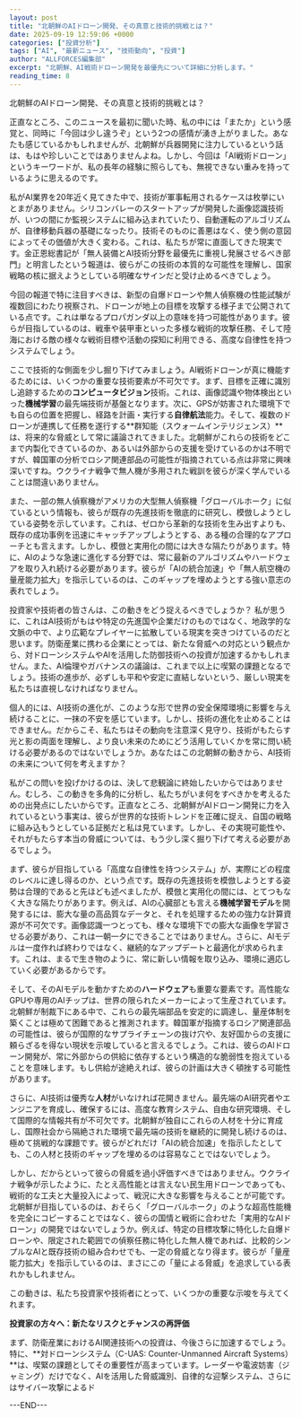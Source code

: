 ```yaml
---
layout: post
title: "北朝鮮のAIドローン開発、その真意と技術的挑戦とは？"
date: 2025-09-19 12:59:06 +0000
categories: ["投資分析"]
tags: ["AI", "最新ニュース", "技術動向", "投資"]
author: "ALLFORCES編集部"
excerpt: "北朝鮮、AI戦術ドローン開発を最優先について詳細に分析します。"
reading_time: 8
---
```


北朝鮮のAIドローン開発、その真意と技術的挑戦とは？

正直なところ、このニュースを最初に聞いた時、私の中には「またか」という感覚と、同時に「今回は少し違うぞ」という2つの感情が湧き上がりました。あなたも感じているかもしれませんが、北朝鮮が兵器開発に注力しているという話は、もはや珍しいことではありませんよね。しかし、今回は「AI戦術ドローン」というキーワードが、私の長年の経験に照らしても、無視できない重みを持っているように思えるのです。

私がAI業界を20年近く見てきた中で、技術が軍事転用されるケースは枚挙にいとまがありません。シリコンバレーのスタートアップが開発した画像認識技術が、いつの間にか監視システムに組み込まれていたり、自動運転のアルゴリズムが、自律移動兵器の基礎になったり。技術そのものに善悪はなく、使う側の意図によってその価値が大きく変わる。これは、私たちが常に直面してきた現実です。金正恩総書記が「無人装備とAI技術分野を最優先に重視し発展させるべき部門」と明言したという報道は、彼らがこの技術の本質的な可能性を理解し、国家戦略の核に据えようとしている明確なサインだと受け止めるべきでしょう。

今回の報道で特に注目すべきは、新型の自爆ドローンや無人偵察機の性能試験が複数回にわたり視察され、ドローンが地上の目標を攻撃する様子まで公開されている点です。これは単なるプロパガンダ以上の意味を持つ可能性があります。彼らが目指しているのは、戦車や装甲車といった多様な戦術的攻撃任務、そして陸海における敵の様々な戦術目標や活動の探知に利用できる、高度な自律性を持つシステムでしょう。

ここで技術的な側面を少し掘り下げてみましょう。AI戦術ドローンが真に機能するためには、いくつかの重要な技術要素が不可欠です。まず、目標を正確に識別し追跡するための**コンピュータビジョン**技術。これは、画像認識や物体検出といった**機械学習**の最先端技術が基盤となります。次に、GPSが妨害された環境下でも自らの位置を把握し、経路を計画・実行する**自律航法**能力。そして、複数のドローンが連携して任務を遂行する**群知能（スウォームインテリジェンス）**は、将来的な脅威として常に議論されてきました。北朝鮮がこれらの技術をどこまで内製化できているのか、あるいは外部からの支援を受けているのかは不明ですが、韓国軍の分析でロシア関連部品の可能性が指摘されている点は非常に興味深いですね。ウクライナ戦争で無人機が多用された戦訓を彼らが深く学んでいることは間違いありません。

また、一部の無人偵察機がアメリカの大型無人偵察機「グローバルホーク」に似ているという情報も、彼らが既存の先進技術を徹底的に研究し、模倣しようとしている姿勢を示しています。これは、ゼロから革新的な技術を生み出すよりも、既存の成功事例を迅速にキャッチアップしようとする、ある種の合理的なアプローチとも言えます。しかし、模倣と実用化の間には大きな隔たりがあります。特に、AIのような急速に進化する分野では、常に最新のアルゴリズムやハードウェアを取り入れ続ける必要があります。彼らが「AIの統合加速」や「無人航空機の量産能力拡大」を指示しているのは、このギャップを埋めようとする強い意志の表れでしょう。

投資家や技術者の皆さんは、この動きをどう捉えるべきでしょうか？ 私が思うに、これはAI技術がもはや特定の先進国や企業だけのものではなく、地政学的な文脈の中で、より広範なプレイヤーに拡散している現実を突きつけているのだと思います。防衛産業に携わる企業にとっては、新たな脅威への対応という観点から、対ドローンシステムやAIを活用した防御技術への投資が加速するかもしれません。また、AI倫理やガバナンスの議論は、これまで以上に喫緊の課題となるでしょう。技術の進歩が、必ずしも平和や安定に直結しないという、厳しい現実を私たちは直視しなければなりません。

個人的には、AI技術の進化が、このような形で世界の安全保障環境に影響を与え続けることに、一抹の不安を感じています。しかし、技術の進化を止めることはできません。だからこそ、私たちはその動向を注意深く見守り、技術がもたらす光と影の両面を理解し、より良い未来のためにどう活用していくかを常に問い続ける必要があるのではないでしょうか。あなたはこの北朝鮮の動きから、AI技術の未来について何を考えますか？

私がこの問いを投げかけるのは、決して悲観論に終始したいからではありません。むしろ、この動きを多角的に分析し、私たちがいま何をすべきかを考えるための出発点にしたいからです。正直なところ、北朝鮮がAIドローン開発に力を入れているという事実は、彼らが世界的な技術トレンドを正確に捉え、自国の戦略に組み込もうとしている証拠だと私は見ています。しかし、その実現可能性や、それがもたらす本当の脅威については、もう少し深く掘り下げて考える必要があるでしょう。

まず、彼らが目指している「高度な自律性を持つシステム」が、実際にどの程度のレベルに達し得るのか、という点です。既存の先進技術を模倣しようとする姿勢は合理的であると先ほども述べましたが、模倣と実用化の間には、とてつもなく大きな隔たりがあります。例えば、AIの心臓部とも言える**機械学習モデル**を開発するには、膨大な量の高品質なデータと、それを処理するための強力な計算資源が不可欠です。画像認識一つとっても、様々な環境下での膨大な画像を学習させる必要があり、これは一朝一夕にできることではありません。さらに、AIモデルは一度作れば終わりではなく、継続的なアップデートと最適化が求められます。これは、まるで生き物のように、常に新しい情報を取り込み、環境に適応していく必要があるからです。

そして、そのAIモデルを動かすための**ハードウェア**も重要な要素です。高性能なGPUや専用のAIチップは、世界の限られたメーカーによって生産されています。北朝鮮が制裁下にある中で、これらの最先端部品を安定的に調達し、量産体制を築くことは極めて困難であると推測されます。韓国軍が指摘するロシア関連部品の可能性は、彼らが国際的なサプライチェーンの抜け穴や、友好国からの支援に頼らざるを得ない現状を示唆していると言えるでしょう。これは、彼らのAIドローン開発が、常に外部からの供給に依存するという構造的な脆弱性を抱えていることを意味します。もし供給が途絶えれば、彼らの計画は大きく頓挫する可能性があります。

さらに、AI技術は優秀な**人材**がいなければ花開きません。最先端のAI研究者やエンジニアを育成し、確保するには、高度な教育システム、自由な研究環境、そして国際的な情報共有が不可欠です。北朝鮮が独自にこれらの人材を十分に育成し、国際社会から隔絶された環境で最先端の技術を継続的に開発し続けるのは、極めて挑戦的な課題です。彼らがどれだけ「AIの統合加速」を指示したとしても、この人材と技術のギャップを埋めるのは容易なことではないでしょう。

しかし、だからといって彼らの脅威を過小評価すべきではありません。ウクライナ戦争が示したように、たとえ高性能とは言えない民生用ドローンであっても、戦術的な工夫と大量投入によって、戦況に大きな影響を与えることが可能です。北朝鮮が目指しているのは、おそらく「グローバルホーク」のような超高性能機を完全にコピーすることではなく、彼らの国情と戦術に合わせた「実用的なAIドローン」の開発ではないでしょうか。例えば、特定の目標攻撃に特化した自爆ドローンや、限定された範囲での偵察任務に特化した無人機であれば、比較的シンプルなAIと既存技術の組み合わせでも、一定の脅威となり得ます。彼らが「量産能力拡大」を指示しているのは、まさにこの「量による脅威」を追求している表れかもしれません。

この動きは、私たち投資家や技術者にとって、いくつかの重要な示唆を与えてくれます。

**投資家の方々へ：新たなリスクとチャンスの再評価**

まず、防衛産業におけるAI関連技術への投資は、今後さらに加速するでしょう。特に、**対ドローンシステム（C-UAS: Counter-Unmanned Aircraft Systems）**は、喫緊の課題としてその重要性が高まっています。レーダーや電波妨害（ジャミング）だけでなく、AIを活用した脅威識別、自律的な迎撃システム、さらにはサイバー攻撃によるド

---END---